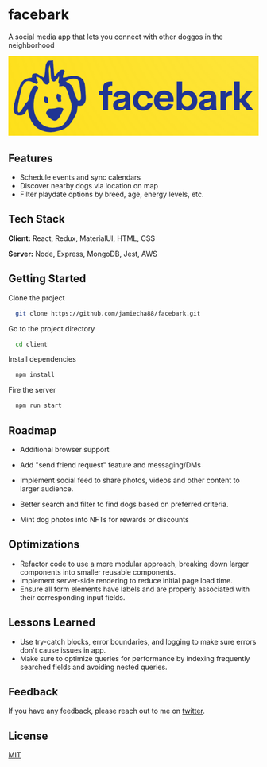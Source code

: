 
# facebark

A social media app that lets you connect with other doggos in the neighborhood

![App Screenshot](https://github.com/jamiecha88/facebark/blob/main/client/src/assets/facebark%20logo.png?raw=true)


## Features

- Schedule events and sync calendars
- Discover nearby dogs via location on map
- Filter playdate options by breed, age, energy levels, etc.


## Tech Stack

**Client:** React, Redux, MaterialUI, HTML, CSS

**Server:** Node, Express, MongoDB, Jest, AWS


## Getting Started

Clone the project

```bash
  git clone https://github.com/jamiecha88/facebark.git
```

Go to the project directory 

```bash
  cd client 
```

Install dependencies

```bash
  npm install
```

Fire the server

```bash
  npm run start
```


## Roadmap

- Additional browser support

- Add "send friend request" feature and messaging/DMs

- Implement social feed to share photos, videos and other content to larger audience.

- Better search and filter to find dogs based on preferred criteria.

- Mint dog photos into NFTs for rewards or discounts
 




## Optimizations

- Refactor code to use a more modular approach, breaking down larger components into smaller reusable components.
- Implement server-side rendering to reduce initial page load time.
- Ensure all form elements have labels and are properly associated with their corresponding input fields.



## Lessons Learned

- Use try-catch blocks, error boundaries, and logging to make sure errors don't cause issues in app.
- Make sure to optimize  queries for performance by indexing frequently searched fields and avoiding nested queries.




## Feedback

If you have any feedback, please reach out to me on [twitter](https://twitter.com/jamiecha88).


## License

[MIT](https://choosealicense.com/licenses/mit/)

